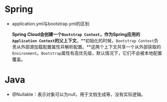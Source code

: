 # Spring

* application.yml与bootstrap.yml的区别

  **Spring Cloud会创建一个`Bootstrap Context`，作为Spring应用的`Application Context`的父上下文**。**初始化的时候，`Bootstrap Context`负责从外部源加载配置属性并解析配置。**这两个上下文共享一个从外部获取的`Environment`。`Bootstrap`属性有高优先级，默认情况下，它们不会被本地配置覆盖。

# Java

* @Nullable：表示对象可以为null，用于文档生成等，没有实际逻辑。